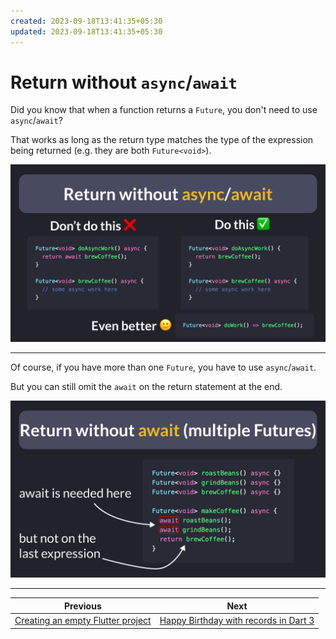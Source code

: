 ```yaml
---
created: 2023-09-18T13:41:35+05:30
updated: 2023-09-18T13:41:35+05:30
---
```

# Return without `async`/`await`

Did you know that when a function returns a `Future`, you don't need to use `async`/`await`?

That works as long as the return type matches the type of the expression being returned (e.g. they are both `Future<void>`).

![](106-1.png)

---

Of course, if you have more than one `Future`, you have to use `async`/`await`.

But you can still omit the `await` on the return statement at the end.

![](106-2.png)

---


| Previous | Next |
| -------- | ---- |
| [Creating an empty Flutter project](../0105-flutter-create-empty/index.md) | [Happy Birthday with records in Dart 3](../0107-happy-birthday-records-dart-3/index.md) |


